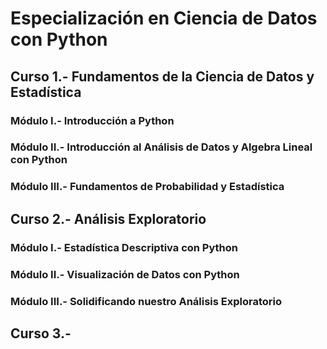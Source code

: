 # Especialización en Ciencia de Datos con Python
  ## Curso 1.- Fundamentos de la Ciencia de Datos y Estadística
   ### Módulo I.- Introducción a Python
   ### Módulo II.- Introducción al Análisis de Datos y  Algebra Lineal con Python
   ### Módulo III.- Fundamentos de Probabilidad y Estadística

  ## Curso 2.- Análisis Exploratorio
   ### Módulo I.- Estadística Descriptiva con Python
   ### Módulo II.- Visualización de Datos con Python
   ### Módulo III.- Solidificando nuestro Análisis Exploratorio

  ## Curso 3.- 
		








